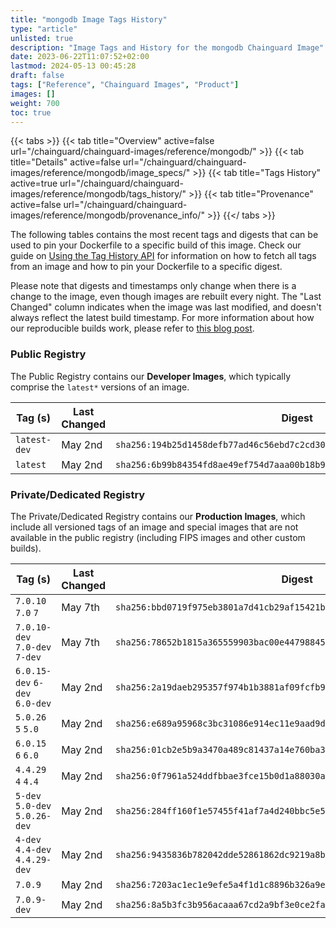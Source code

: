 ```yaml
---
title: "mongodb Image Tags History"
type: "article"
unlisted: true
description: "Image Tags and History for the mongodb Chainguard Image"
date: 2023-06-22T11:07:52+02:00
lastmod: 2024-05-13 00:45:28
draft: false
tags: ["Reference", "Chainguard Images", "Product"]
images: []
weight: 700
toc: true
---
```


{{< tabs >}}
{{< tab title="Overview" active=false url="/chainguard/chainguard-images/reference/mongodb/" >}}
{{< tab title="Details" active=false url="/chainguard/chainguard-images/reference/mongodb/image_specs/" >}}
{{< tab title="Tags History" active=true url="/chainguard/chainguard-images/reference/mongodb/tags_history/" >}}
{{< tab title="Provenance" active=false url="/chainguard/chainguard-images/reference/mongodb/provenance_info/" >}}
{{</ tabs >}}

The following tables contains the most recent tags and digests that can be used to pin your Dockerfile to a specific build of this image. Check our guide on [Using the Tag History API](/chainguard/chainguard-images/using-the-tag-history-api/) for information on how to fetch all tags from an image and how to pin your Dockerfile to a specific digest.

Please note that digests and timestamps only change when there is a change to the image, even though images are rebuilt every night. The "Last Changed" column indicates when the image was last modified, and doesn't always reflect the latest build timestamp. For more information about how our reproducible builds work, please refer to [this blog post](https://www.chainguard.dev/unchained/reproducing-chainguards-reproducible-image-builds).

### Public Registry
The Public Registry contains our **Developer Images**, which typically comprise the `latest*` versions of an image.

| Tag (s)       | Last Changed | Digest                                                                    |
|---------------|--------------|---------------------------------------------------------------------------|
|  `latest-dev` | May 2nd      | `sha256:194b25d1458defb77ad46c56ebd7c2cd3071817f779785e56514ab3a00333b5e` |
|  `latest`     | May 2nd      | `sha256:6b99b84354fd8ae49ef754d7aaa00b18b96d7d0d8a66231f8fa66499a453bdf0` |


### Private/Dedicated Registry
The Private/Dedicated Registry contains our **Production Images**, which include all versioned tags of an image and special images that are not available in the public registry (including FIPS images and other custom builds).

| Tag (s)                         | Last Changed | Digest                                                                    |
|---------------------------------|--------------|---------------------------------------------------------------------------|
|  `7.0.10` `7.0` `7`             | May 7th      | `sha256:bbd0719f975eb3801a7d41cb29af15421b21b9cf856b89412bcb41a28c66ac01` |
|  `7.0.10-dev` `7.0-dev` `7-dev` | May 7th      | `sha256:78652b1815a365559903bac00e44798845ee41ff926930a0e08a274f0dbee650` |
|  `6.0.15-dev` `6-dev` `6.0-dev` | May 2nd      | `sha256:2a19daeb295357f974b1b3881af09fcfb942a82b67db65395aa549a867a683c9` |
|  `5.0.26` `5` `5.0`             | May 2nd      | `sha256:e689a95968c3bc31086e914ec11e9aad9d967d422d25ad9dfba21d862f3eb422` |
|  `6.0.15` `6` `6.0`             | May 2nd      | `sha256:01cb2e5b9a3470a489c81437a14e760ba32e6270a29e9ce345aa162a832a8164` |
|  `4.4.29` `4` `4.4`             | May 2nd      | `sha256:0f7961a524ddfbbae3fce15b0d1a88030a364246c42b57915780835a01c39e3d` |
|  `5-dev` `5.0-dev` `5.0.26-dev` | May 2nd      | `sha256:284ff160f1e57455f41af7a4d240bbc5e534cb0b1bfb0a7a2725380d39dec715` |
|  `4-dev` `4.4-dev` `4.4.29-dev` | May 2nd      | `sha256:9435836b782042dde52861862dc9219a8b0d0b8090cd3065a867639ef9f7a2a6` |
|  `7.0.9`                        | May 2nd      | `sha256:7203ac1ec1e9efe5a4f1d1c8896b326a9ea20835778f45f06e83cec0c7f5a09b` |
|  `7.0.9-dev`                    | May 2nd      | `sha256:8a5b3fc3b956acaaa67cd2a9bf3e0ce2faac857c5fd4d7476f9b53dff5f61367` |

